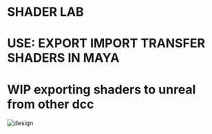 # SHADER LAB
# USE: EXPORT IMPORT TRANSFER SHADERS IN MAYA 
# WIP exporting shaders to unreal from other dcc

![design](https://github.com/jayanthzarco/Shader_Lab/assets/126959745/83af55b3-9e1e-47bf-aaa3-586988f83a41)
